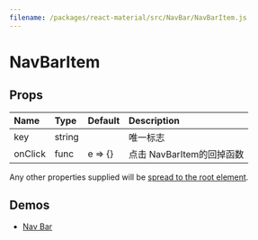 ```yaml
---
filename: /packages/react-material/src/NavBar/NavBarItem.js
---
```


<!--- This documentation is automatically generated, do not try to edit it. -->

# NavBarItem



## Props

| Name | Type | Default | Description |
|:-----|:-----|:--------|:------------|
| <span class="prop-name">key</span> | <span class="prop-type">string |  | 唯一标志 |
| <span class="prop-name">onClick</span> | <span class="prop-type">func | <span class="prop-default">e => {}</span> | 点击 NavBarItem的回掉函数 |

Any other properties supplied will be [spread to the root element](/guides/api#spread).

## Demos

- [Nav Bar](/demos/nav-bar)

